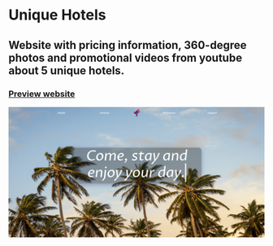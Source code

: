 # Unique Hotels
## Website with pricing information, 360-degree photos and promotional videos from youtube about 5 unique hotels.
### [Preview website](https://milyazkamil.github.io/Unique-Hotels/)
![](./src/assets/images/readme-image.png)